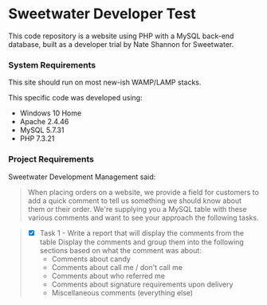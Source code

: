 # Sweetwater Developer Test

This code repository is a website using PHP with a MySQL back-end database, built as a developer trial by Nate Shannon for Sweetwater.

### System Requirements

This site should run on most new-ish WAMP/LAMP stacks.

This specific code was developed using:
- Windows 10 Home
- Apache 2.4.46
- MySQL 5.7.31
- PHP 7.3.21

### Project Requirements

Sweetwater Development Management said:

> When placing orders on a website, we provide a field for customers to add a quick comment to tell us something we should know about them or their order.
> We're supplying you a MySQL table with these various comments and want to see your approach the following tasks.
> 

> - [x] Task 1 - Write a report that will display the comments from the table
>   Display the comments and group them into the following sections based on what the comment was about:
>   - Comments about candy
>   - Comments about call me / don't call me
>   - Comments about who referred me
>   - Comments about signature requirements upon delivery
>   - Miscellaneous comments (everything else)